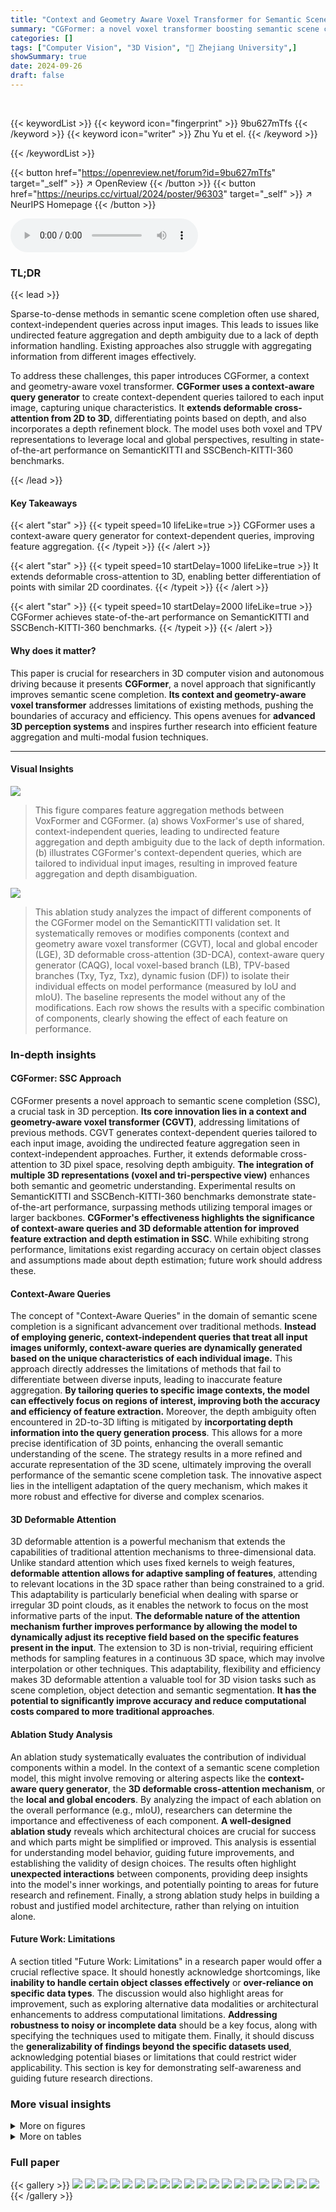 ```yaml
---
title: "Context and Geometry Aware Voxel Transformer for Semantic Scene Completion"
summary: "CGFormer: a novel voxel transformer boosting semantic scene completion accuracy by using context-aware queries and 3D deformable attention, outperforming existing methods on SemanticKITTI and SSCBench..."
categories: []
tags: ["Computer Vision", "3D Vision", "🏢 Zhejiang University",]
showSummary: true
date: 2024-09-26
draft: false
---
```


<br>

{{< keywordList >}}
{{< keyword icon="fingerprint" >}} 9bu627mTfs {{< /keyword >}}
{{< keyword icon="writer" >}} Zhu Yu et el. {{< /keyword >}}
 
{{< /keywordList >}}

{{< button href="https://openreview.net/forum?id=9bu627mTfs" target="_self" >}}
↗ OpenReview
{{< /button >}}
{{< button href="https://neurips.cc/virtual/2024/poster/96303" target="_self" >}}
↗ NeurIPS Homepage
{{< /button >}}


<audio controls>
    <source src="https://ai-paper-reviewer.com/9bu627mTfs/podcast.wav" type="audio/wav">
    Your browser does not support the audio element.
</audio>


### TL;DR


{{< lead >}}

Sparse-to-dense methods in semantic scene completion often use shared, context-independent queries across input images. This leads to issues like undirected feature aggregation and depth ambiguity due to a lack of depth information handling.  Existing approaches also struggle with aggregating information from different images effectively.

To address these challenges, this paper introduces CGFormer, a context and geometry-aware voxel transformer.  **CGFormer uses a context-aware query generator** to create context-dependent queries tailored to each input image, capturing unique characteristics.  It **extends deformable cross-attention from 2D to 3D**, differentiating points based on depth, and also incorporates a depth refinement block.  The model uses both voxel and TPV representations to leverage local and global perspectives, resulting in state-of-the-art performance on SemanticKITTI and SSCBench-KITTI-360 benchmarks.

{{< /lead >}}


#### Key Takeaways

{{< alert "star" >}}
{{< typeit speed=10 lifeLike=true >}} CGFormer uses a context-aware query generator for context-dependent queries, improving feature aggregation. {{< /typeit >}}
{{< /alert >}}

{{< alert "star" >}}
{{< typeit speed=10 startDelay=1000 lifeLike=true >}} It extends deformable cross-attention to 3D, enabling better differentiation of points with similar 2D coordinates. {{< /typeit >}}
{{< /alert >}}

{{< alert "star" >}}
{{< typeit speed=10 startDelay=2000 lifeLike=true >}} CGFormer achieves state-of-the-art performance on SemanticKITTI and SSCBench-KITTI-360 benchmarks. {{< /typeit >}}
{{< /alert >}}

#### Why does it matter?
This paper is crucial for researchers in 3D computer vision and autonomous driving because it presents **CGFormer**, a novel approach that significantly improves semantic scene completion.  **Its context and geometry-aware voxel transformer** addresses limitations of existing methods, pushing the boundaries of accuracy and efficiency.  This opens avenues for **advanced 3D perception systems** and inspires further research into efficient feature aggregation and multi-modal fusion techniques.

------
#### Visual Insights



![](https://ai-paper-reviewer.com/9bu627mTfs/figures_1_1.jpg)

> This figure compares feature aggregation methods between VoxFormer and CGFormer.  (a) shows VoxFormer's use of shared, context-independent queries, leading to undirected feature aggregation and depth ambiguity due to the lack of depth information. (b) illustrates CGFormer's context-dependent queries, which are tailored to individual input images, resulting in improved feature aggregation and depth disambiguation.





![](https://ai-paper-reviewer.com/9bu627mTfs/tables_7_1.jpg)

> This ablation study analyzes the impact of different components of the CGFormer model on the SemanticKITTI validation set.  It systematically removes or modifies components (context and geometry aware voxel transformer (CGVT), local and global encoder (LGE), 3D deformable cross-attention (3D-DCA), context-aware query generator (CAQG), local voxel-based branch (LB), TPV-based branches (Txy, Tyz, Txz), dynamic fusion (DF)) to isolate their individual effects on model performance (measured by IoU and mIoU). The baseline represents the model without any of the modifications. Each row shows the results with a specific combination of components, clearly showing the effect of each feature on performance.





### In-depth insights


#### CGFormer: SSC Approach
CGFormer presents a novel approach to semantic scene completion (SSC), a crucial task in 3D perception.  **Its core innovation lies in a context and geometry-aware voxel transformer (CGVT)**, addressing limitations of previous methods. CGVT generates context-dependent queries tailored to each input image, avoiding the undirected feature aggregation seen in context-independent approaches.  Further, it extends deformable cross-attention to 3D pixel space, resolving depth ambiguity.  **The integration of multiple 3D representations (voxel and tri-perspective view)** enhances both semantic and geometric understanding.  Experimental results on SemanticKITTI and SSCBench-KITTI-360 benchmarks demonstrate state-of-the-art performance, surpassing methods utilizing temporal images or larger backbones.  **CGFormer's effectiveness highlights the significance of context-aware queries and 3D deformable attention for improved feature extraction and depth estimation in SSC**.  While exhibiting strong performance, limitations exist regarding accuracy on certain object classes and assumptions made about depth estimation; future work should address these.

#### Context-Aware Queries
The concept of "Context-Aware Queries" in the domain of semantic scene completion is a significant advancement over traditional methods.  **Instead of employing generic, context-independent queries that treat all input images uniformly, context-aware queries are dynamically generated based on the unique characteristics of each individual image.** This approach directly addresses the limitations of methods that fail to differentiate between diverse inputs, leading to inaccurate feature aggregation.  **By tailoring queries to specific image contexts, the model can effectively focus on regions of interest, improving both the accuracy and efficiency of feature extraction.**  Moreover, the depth ambiguity often encountered in 2D-to-3D lifting is mitigated by **incorportating depth information into the query generation process**. This allows for a more precise identification of 3D points, enhancing the overall semantic understanding of the scene.  The strategy results in a more refined and accurate representation of the 3D scene, ultimately improving the overall performance of the semantic scene completion task. The innovative aspect lies in the intelligent adaptation of the query mechanism, which makes it more robust and effective for diverse and complex scenarios.

#### 3D Deformable Attention
3D deformable attention is a powerful mechanism that extends the capabilities of traditional attention mechanisms to three-dimensional data. Unlike standard attention which uses fixed kernels to weigh features, **deformable attention allows for adaptive sampling of features**, attending to relevant locations in the 3D space rather than being constrained to a grid. This adaptability is particularly beneficial when dealing with sparse or irregular 3D point clouds, as it enables the network to focus on the most informative parts of the input.  **The deformable nature of the attention mechanism further improves performance by allowing the model to dynamically adjust its receptive field based on the specific features present in the input**. The extension to 3D is non-trivial, requiring efficient methods for sampling features in a continuous 3D space, which may involve interpolation or other techniques.  This adaptability, flexibility and efficiency makes 3D deformable attention a valuable tool for 3D vision tasks such as scene completion, object detection and semantic segmentation.  **It has the potential to significantly improve accuracy and reduce computational costs compared to more traditional approaches**.

#### Ablation Study Analysis
An ablation study systematically evaluates the contribution of individual components within a model.  In the context of a semantic scene completion model, this might involve removing or altering aspects like the **context-aware query generator**, the **3D deformable cross-attention mechanism**, or the **local and global encoders**.  By analyzing the impact of each ablation on the overall performance (e.g., mIoU), researchers can determine the importance and effectiveness of each component. **A well-designed ablation study** reveals which architectural choices are crucial for success and which parts might be simplified or improved. This analysis is essential for understanding model behavior, guiding future improvements, and establishing the validity of design choices.  The results often highlight **unexpected interactions** between components, providing deep insights into the model's inner workings, and potentially pointing to areas for future research and refinement.  Finally, a strong ablation study helps in building a robust and justified model architecture, rather than relying on intuition alone.

#### Future Work: Limitations
A section titled "Future Work: Limitations" in a research paper would offer a crucial reflective space.  It should honestly acknowledge shortcomings, like **inability to handle certain object classes effectively** or **over-reliance on specific data types**. The discussion would also highlight areas for improvement, such as exploring alternative data modalities or architectural enhancements to address computational limitations.  **Addressing robustness to noisy or incomplete data** should be a key focus, along with specifying the techniques used to mitigate them.  Finally,  it should discuss the **generalizability of findings beyond the specific datasets used**, acknowledging potential biases or limitations that could restrict wider applicability. This section is key for demonstrating self-awareness and guiding future research directions.


### More visual insights

<details>
<summary>More on figures
</summary>


![](https://ai-paper-reviewer.com/9bu627mTfs/figures_3_1.jpg)

> This figure shows the overall architecture of CGFormer, a neural network for semantic scene completion. It is divided into four parts: feature extraction, view transformation using a context and geometry aware voxel transformer (CGVT), a 3D local and global encoder (LGE) for enhancing the 3D features, and a decoding head to output the final semantic occupancy prediction. The CGVT module includes context-aware query generation and 3D deformable cross and self-attention mechanisms. The depth net refines depth estimation using information from stereo depth estimation.  The figure provides detailed schematics of each component, including the CGVT and the depth net.


![](https://ai-paper-reviewer.com/9bu627mTfs/figures_4_1.jpg)

> This figure visualizes how the proposed context-aware query generator in CGFormer focuses the sampling points of the deformable cross-attention on the regions of interest for individual input images, enhancing the accuracy and efficiency of feature aggregation compared to context-independent methods.


![](https://ai-paper-reviewer.com/9bu627mTfs/figures_6_1.jpg)

> This figure shows the architecture of CGFormer, a novel neural network for semantic scene completion. It illustrates the four main components: feature extraction, view transformation, 3D local and global encoder, and a decoding head.  It details the context and geometry-aware voxel transformer (CGVT), which lifts 2D image features into 3D volumes while considering individual image contexts and geometry. Finally, it provides a close-up of the Depth Net module.


![](https://ai-paper-reviewer.com/9bu627mTfs/figures_6_2.jpg)

> This figure shows the overall architecture of CGFormer, a novel neural network for semantic scene completion.  It is broken down into four main parts: feature extraction, view transformation, 3D local and global encoding, and the decoding head. The view transformation module is further detailed, showing its use of a context-aware query generator and deformable 3D attention. Finally, the details of the depth estimation network are also shown.


![](https://ai-paper-reviewer.com/9bu627mTfs/figures_8_1.jpg)

> The figure qualitatively compares the scene completion results of MonoScene [3], VoxFormer [23], OccFormer [59], and CGFormer (ours) on the SemanticKITTI validation set.  Each row shows a different scene, with the input RGB image and the predicted semantic scene completion from each method, alongside the ground truth.  The red boxes highlight areas where the methods differ significantly, illustrating CGFormer's improved accuracy and detail in semantic prediction, especially regarding the clearer depiction of geometric structures and smaller objects compared to the other methods.


![](https://ai-paper-reviewer.com/9bu627mTfs/figures_15_1.jpg)

> This figure shows the overall architecture of CGFormer, a novel neural network for semantic scene completion. It illustrates the four main parts of the network: feature extraction from 2D images, view transformation (lifting 2D features to 3D volumes using CGVT), 3D local and global encoding (enhancing 3D features using LGE), and a decoding head for semantic occupancy prediction.  Sub-figures (b) and (c) provide detailed breakdowns of the CGVT and Depth Net components, respectively.


![](https://ai-paper-reviewer.com/9bu627mTfs/figures_15_2.jpg)

> This figure visualizes how the proposed context-aware query generator in CGFormer effectively focuses on the region of interest when aggregating features. It compares the sampling points of context-independent queries (like in VoxFormer) against the context-dependent queries in CGFormer, highlighting the improved feature aggregation and performance due to the focus on relevant areas.


![](https://ai-paper-reviewer.com/9bu627mTfs/figures_16_1.jpg)

> This figure shows a qualitative comparison of semantic scene completion results on the SemanticKITTI validation set.  It compares the output of four different methods: MonoScene [3], VoxFormer [23], OccFormer [59], and the proposed CGFormer, against the ground truth. Each row represents a different scene, and each column represents the output from a different method. The figure visually demonstrates the strengths and weaknesses of each method in terms of accuracy, detail, and overall scene understanding. CGFormer aims to outperform other methods by providing clearer geometric structures and improved semantic discrimination.


![](https://ai-paper-reviewer.com/9bu627mTfs/figures_17_1.jpg)

> This figure visualizes how the context-aware query generator in CGFormer focuses the attention on the region of interest.  It compares the sampling locations of context-independent queries (as used in previous methods) with the context-dependent queries introduced by CGFormer. The context-dependent queries' sampling points are concentrated in the relevant areas, leading to improved feature aggregation and better performance in semantic scene completion.


</details>




<details>
<summary>More on tables
</summary>


![](https://ai-paper-reviewer.com/9bu627mTfs/tables_7_2.jpg)
> This ablation study analyzes the impact of different context-aware query generator designs on the model's performance.  It compares a model without a context-aware query generator, a model with more attention layers, a model using the FLOSP module, and a model using voxel pooling. The results show the impact of the choice of context-aware query generator on IoU and mIoU metrics, as well as model parameters and memory usage.

![](https://ai-paper-reviewer.com/9bu627mTfs/tables_7_3.jpg)
> This table presents the ablation study on the depth refinement block. It compares the performance of the model with and without different components of the depth refinement block, including removing the stereo feature, removing the neighborhood attention, replacing with StereoScene [16], and the full model. The results show that each component contributes to the improvement of the accuracy.

![](https://ai-paper-reviewer.com/9bu627mTfs/tables_13_1.jpg)
> This table presents an ablation study on the impact of using different backbone networks on the performance of CGFormer. It compares the results obtained using EfficientNetB7 with Swin Block, ResNet50 with Swin Block, and ResNet50 with ResBlock.  The table shows that while using lighter backbone networks reduces parameters and training memory, the performance (IoU and mIoU) remains relatively stable.

![](https://ai-paper-reviewer.com/9bu627mTfs/tables_14_1.jpg)
> This table compares the performance of several semantic scene completion methods when only using monocular RGB images as input.  The methods compared include VoxFormer-S, VoxFormer-T, Symphonize, OccFormer, and the authors' proposed CGFormer.  For fair comparison, stereo-based methods (those using depth information) replace their original depth estimation network (MobileStereoNet) with Adabins to ensure a consistent monocular input setting. The table shows that CGFormer achieves the best results in terms of both IoU and mIoU metrics, indicating improved performance on semantic scene completion when leveraging only monocular information.

![](https://ai-paper-reviewer.com/9bu627mTfs/tables_14_2.jpg)
> This table compares the training memory and inference time of CGFormer with other state-of-the-art (SOTA) methods on the SemanticKITTI test set. The metrics were measured using an NVIDIA 4090 GPU.  The table provides a quantitative comparison of resource usage and computational efficiency.

![](https://ai-paper-reviewer.com/9bu627mTfs/tables_15_1.jpg)
> This table presents quantitative results on the SemanticKITTI test set, comparing the performance of CGFormer against other state-of-the-art methods.  The results are measured using the Intersection over Union (IoU) metric for each of the 20 semantic classes present in the dataset, along with the mean IoU (mIoU).  The best and second-best results for each class are highlighted.  The asterisk (*) indicates that some results are reproduced from other publications.

![](https://ai-paper-reviewer.com/9bu627mTfs/tables_15_2.jpg)
> This table presents quantitative results of the proposed CGFormer model and other state-of-the-art methods on the SemanticKITTI test set.  The results are evaluated using Intersection over Union (IoU) and mean IoU (mIoU) metrics for 19 semantic classes and one free class.  The best and second-best results for each class are highlighted, showcasing CGFormer's performance compared to other methods.

</details>




### Full paper

{{< gallery >}}
<img src="https://ai-paper-reviewer.com/9bu627mTfs/1.png" class="grid-w50 md:grid-w33 xl:grid-w25" />
<img src="https://ai-paper-reviewer.com/9bu627mTfs/2.png" class="grid-w50 md:grid-w33 xl:grid-w25" />
<img src="https://ai-paper-reviewer.com/9bu627mTfs/3.png" class="grid-w50 md:grid-w33 xl:grid-w25" />
<img src="https://ai-paper-reviewer.com/9bu627mTfs/4.png" class="grid-w50 md:grid-w33 xl:grid-w25" />
<img src="https://ai-paper-reviewer.com/9bu627mTfs/5.png" class="grid-w50 md:grid-w33 xl:grid-w25" />
<img src="https://ai-paper-reviewer.com/9bu627mTfs/6.png" class="grid-w50 md:grid-w33 xl:grid-w25" />
<img src="https://ai-paper-reviewer.com/9bu627mTfs/7.png" class="grid-w50 md:grid-w33 xl:grid-w25" />
<img src="https://ai-paper-reviewer.com/9bu627mTfs/8.png" class="grid-w50 md:grid-w33 xl:grid-w25" />
<img src="https://ai-paper-reviewer.com/9bu627mTfs/9.png" class="grid-w50 md:grid-w33 xl:grid-w25" />
<img src="https://ai-paper-reviewer.com/9bu627mTfs/10.png" class="grid-w50 md:grid-w33 xl:grid-w25" />
<img src="https://ai-paper-reviewer.com/9bu627mTfs/11.png" class="grid-w50 md:grid-w33 xl:grid-w25" />
<img src="https://ai-paper-reviewer.com/9bu627mTfs/12.png" class="grid-w50 md:grid-w33 xl:grid-w25" />
<img src="https://ai-paper-reviewer.com/9bu627mTfs/13.png" class="grid-w50 md:grid-w33 xl:grid-w25" />
<img src="https://ai-paper-reviewer.com/9bu627mTfs/14.png" class="grid-w50 md:grid-w33 xl:grid-w25" />
<img src="https://ai-paper-reviewer.com/9bu627mTfs/15.png" class="grid-w50 md:grid-w33 xl:grid-w25" />
<img src="https://ai-paper-reviewer.com/9bu627mTfs/16.png" class="grid-w50 md:grid-w33 xl:grid-w25" />
<img src="https://ai-paper-reviewer.com/9bu627mTfs/17.png" class="grid-w50 md:grid-w33 xl:grid-w25" />
<img src="https://ai-paper-reviewer.com/9bu627mTfs/18.png" class="grid-w50 md:grid-w33 xl:grid-w25" />
<img src="https://ai-paper-reviewer.com/9bu627mTfs/19.png" class="grid-w50 md:grid-w33 xl:grid-w25" />
<img src="https://ai-paper-reviewer.com/9bu627mTfs/20.png" class="grid-w50 md:grid-w33 xl:grid-w25" />
{{< /gallery >}}